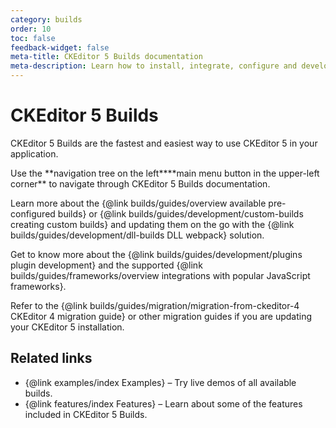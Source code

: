 ```yaml
---
category: builds
order: 10
toc: false
feedback-widget: false
meta-title: CKEditor 5 Builds documentation
meta-description: Learn how to install, integrate, configure and develop CKEditor 5 Builds. Browse through API documentation and online samples.
---
```


# CKEditor 5 Builds

CKEditor 5 Builds are the fastest and easiest way to use CKEditor 5 in your application.

<info-box>
	Use the <span class="navigation-hint_desktop">**navigation tree on the left**</span><span class="navigation-hint_mobile">**main menu button in the upper-left corner**</span> to navigate through CKEditor 5 Builds documentation.
</info-box>

Learn more about the {@link builds/guides/overview available pre-configured builds} or {@link builds/guides/development/custom-builds creating custom builds} and updating them on the go with the {@link builds/guides/development/dll-builds DLL webpack} solution.

Get to know more about the {@link builds/guides/development/plugins plugin development} and the supported {@link builds/guides/frameworks/overview integrations with popular JavaScript frameworks}.

Refer to the {@link builds/guides/migration/migration-from-ckeditor-4 CKEditor 4 migration guide} or other migration guides if you are updating your CKEditor 5 installation.

## Related links

 * {@link examples/index Examples} &ndash; Try live demos of all available builds.
 * {@link features/index Features} &ndash; Learn about some of the features included in CKEditor 5 Builds.
